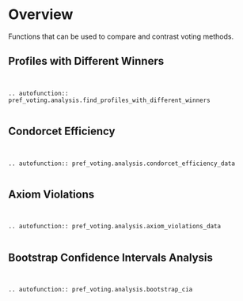 Overview
==========

Functions that can be used to compare and contrast voting methods. 


## Profiles with Different Winners


```{eval-rst}


.. autofunction:: pref_voting.analysis.find_profiles_with_different_winners


```

## Condorcet Efficiency  


```{eval-rst}


.. autofunction:: pref_voting.analysis.condorcet_efficiency_data


```


## Axiom Violations  


```{eval-rst}


.. autofunction:: pref_voting.analysis.axiom_violations_data


```

## Bootstrap Confidence Intervals Analysis  


```{eval-rst}


.. autofunction:: pref_voting.analysis.bootstrap_cia


```


